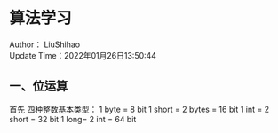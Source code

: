 # 算法学习
Author： LiuShihao <br>
Update Time：2022年01月26日13:50:44
## 一、位运算
首先
四种整数基本类型：
1 byte  = 8 bit
1 short = 2 bytes   = 16 bit
1 int = 2 short  = 32 bit
1 long= 2 int  = 64 bit
 